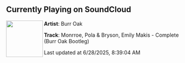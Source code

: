 ## Currently Playing on SoundCloud

[<img align="left" width="100" src="https://i1.sndcdn.com/artworks-3LHYOMuhXJ45LemR-W7oxdw-t500x500.png">](https://soundcloud.com/burroakmusic/complete)

**Artist**: Burr Oak 

**Track**: Monrroe, Pola & Bryson, Emily Makis - Complete (Burr Oak Bootleg)

Last updated at 6/28/2025, 8:39:04 AM
